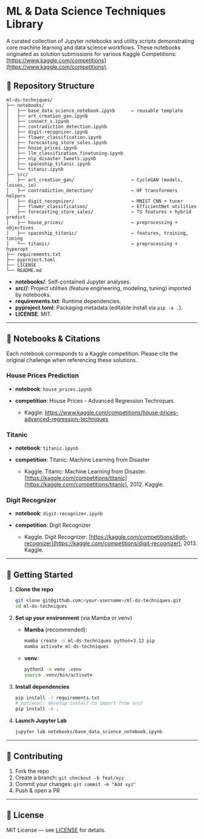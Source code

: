 # ML & Data Science Techniques Library

A curated collection of Jupyter notebooks and utility scripts demonstrating core
machine learning and data science workflows. These notebooks originated as
solution submissions for various Kaggle Competitions:
[https://www.kaggle.com/competitions](https://www.kaggle.com/competitions).

## 📂 Repository Structure

```
ml-ds-techniques/
├── notebooks/
│   ├── base_data_science_notebook.ipynb      ← reusable template
│   ├── art_creation_gan.ipynb
│   ├── connect_x.ipynb
│   ├── contradiction_detection.ipynb
│   ├── digit-recognizer.ipynb
│   ├── flower_classification.ipynb
│   ├── forecasting_store_sales.ipynb
│   ├── house_prices.ipynb
│   ├── llm_classification_finetuning.ipynb
│   ├── nlp_disaster_tweets.ipynb
│   ├── spaceship_titanic.ipynb
│   └── titanic.ipynb
├── src/
│   ├── art_creation_gan/                     ← CycleGAN (models, losses, io)
│   ├── contradiction_detection/              ← HF transformers helpers
│   ├── digit_recognizer/                     ← MNIST CNN + tuner
│   ├── flower_classification/                ← EfficientNet utilities
│   ├── forecasting_store_sales/              ← TS features + hybrid predict
│   ├── house_prices/                         ← preprocessing + objectives
│   ├── spaceship_titanic/                    ← features, training, tuning
│   └── titanic/                              ← preprocessing + hyperopt
├── requirements.txt
├── pyproject.toml
├── LICENSE
└── README.md
```

* **notebooks/**: Self-contained Jupyter analyses.
* **src/<project>/**: Project utilities (feature engineering, modeling, tuning)
  imported by notebooks.
* **requirements.txt**: Runtime dependencies.
* **pyproject.toml**: Packaging metadata (editable install via `pip -e .`).
* **LICENSE**: MIT.

---

## 📓 Notebooks & Citations

Each notebook corresponds to a Kaggle competition. Please cite the original
challenge when referencing these solutions.

### House Prices Prediction

* **notebook**: `house_prices.ipynb`
* **competition**: House Prices - Advanced Regression Techniques

  * Kaggle: https://www.kaggle.com/competitions/house-prices-advanced-regression-techniques

### Titanic

* **notebook**: `titanic.ipynb`
* **competition**: Titanic: Machine Learning from Disaster

  * Kaggle. Titanic: Machine Learning from Disaster.
    [https://kaggle.com/competitions/titanic](https://kaggle.com/competitions/titanic),
    2012. Kaggle.

### Digit Recognizer

* **notebook**: `digit-recognizer.ipynb`
* **competition**: Digit Recognizer

  * Kaggle. Digit Recognizer.
    [https://kaggle.com/competitions/digit-recognizer](https://kaggle.com/competitions/digit-recognizer),
    2013. Kaggle.

---

## 🚀 Getting Started

1. **Clone the repo**

   ```bash
   git clone git@github.com:<your-username>/ml-ds-techniques.git
   cd ml-ds-techniques
   ```

2. **Set up your environment** (via Mamba or venv)

   * **Mamba** (recommended):

     ```bash
     mamba create -n ml-ds-techniques python=3.12 pip
     mamba activate ml-ds-techniques
     ```
   * **venv**:

     ```bash
     python3 -m venv .venv
     source .venv/bin/activate
     ```

3. **Install dependencies**

   ```bash
   pip install -r requirements.txt
   # optional: develop install to import from src/
   pip install -e .
   ```

4. **Launch Jupyter Lab**

   ```bash
   jupyter lab notebooks/base_data_science_notebook.ipynb
   ```

---

## 🤝 Contributing

1. Fork the repo
2. Create a branch: `git checkout -b feat/xyz`
3. Commit your changes: `git commit -m "Add xyz"`
4. Push & open a PR

---

## 📄 License

MIT License — see [LICENSE](LICENSE) for details.
